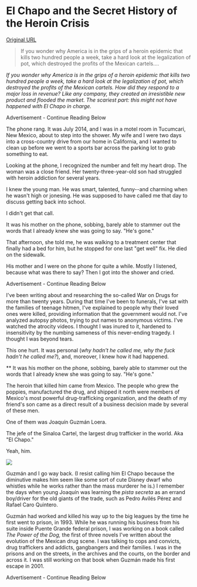 # El Chapo and the Secret History of the Heroin Crisis

[Original URL](http://www.esquire.com/news-politics/a46918/heroin-mexico-el-chapo-cartels-don-winslow/)

> If you wonder why America is in the grips of a heroin epidemic that kills two hundred people a week, take a hard look at the legalization of pot, which destroyed the profits of the Mexican cartels....

_If you wonder why America is in the grips of a heroin epidemic that kills two hundred people a week, take a hard look at the legalization of pot, which destroyed the profits of the Mexican cartels. How did they respond to a major loss in revenue? Like any company, they created an irresistible new product and flooded the market. The scariest part: this might not have happened with El Chapo in charge._

Advertisement - Continue Reading Below

The phone rang. It was July 2014, and I was in a motel room in Tucumcari, New Mexico, about to step into the shower. My wife and I were two days into a cross-country drive from our home in California, and I wanted to clean up before we went to a sports bar across the parking lot to grab something to eat.

Looking at the phone, I recognized the number and felt my heart drop. The woman was a close friend. Her twenty-three-year-old son had struggled with heroin addiction for several years.

I knew the young man. He was smart, talented, funny--and charming when he wasn't high or jonesing. He was supposed to have called me that day to discuss getting back into school.

I didn't get that call.

It was his mother on the phone, sobbing, barely able to stammer out the words that I already knew she was going to say. "He's gone."

That afternoon, she told me, he was walking to a treatment center that finally had a bed for him, but he stopped for one last "get well" fix. He died on the sidewalk.

His mother and I were on the phone for quite a while. Mostly I listened, because what was there to say? Then I got into the shower and cried.

Advertisement - Continue Reading Below

I've been writing about and researching the so-called War on Drugs for more than twenty years. During that time I've been to funerals, I've sat with the families of teenage hitmen, I've explained to people why their loved ones were killed, providing information that the government would not. I've analyzed autopsy photos, trying to put names to anonymous victims. I've watched the atrocity videos. I thought I was inured to it, hardened to insensitivity by the numbing sameness of this never-ending tragedy. I thought I was beyond tears.

This one hurt. It was personal (_why hadn't he called me, why the fuck hadn't he called me?_), and, moreover, I knew how it had happened.

** It was his mother on the phone, sobbing, barely able to stammer out the words that I already knew she was going to say. "He's gone."

The heroin that killed him came from Mexico. The people who grew the poppies, manufactured the drug, and shipped it north were members of Mexico's most powerful drug-trafficking organization, and the death of my friend's son came as a direct result of a business decision made by several of these men.

One of them was Joaquín Guzmán Loera.

The jefe of the Sinaloa Cartel, the largest drug trafficker in the world. Aka "El Chapo."

Yeah, him.

![](http://esq.h-cdn.co/assets/16/32/1600x800/gallery-1470713948-index-image.jpg)

Guzmán and I go way back. (I resist calling him El Chapo because the diminutive makes him seem like some sort of cute Disney dwarf who whistles while he works rather than the mass murderer he is.) I remember the days when young Joaquín was learning the _pista secreta_ as an errand boy/driver for the old giants of the trade, such as Pedro Avilés Pérez and Rafael Caro Quintero.

Guzmán had worked and killed his way up to the big leagues by the time he first went to prison, in 1993\. While he was running his business from his suite inside Puente Grande federal prison, I was working on a book called _The Power of the Dog,_ the first of three novels I've written about the evolution of the Mexican drug scene. I was talking to cops and convicts, drug traffickers and addicts, gangbangers and their families. I was in the prisons and on the streets, in the archives and the courts, on the border and across it. I was still working on that book when Guzmán made his first escape in 2001.

Advertisement - Continue Reading Below
